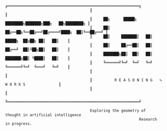                                           ╔═══════════════════════════════════════════════════════════╗
                                          ║                                                           ║
                                          ║     ██╗      █████╗ ████████╗███████╗███╗   ██╗████████╗ ║
                                          ║     ██║     ██╔══██╗╚══██╔══╝██╔════╝████╗  ██║╚══██╔══╝ ║
                                          ║     ██║     ███████║   ██║   █████╗  ██╔██╗ ██║   ██║    ║
                                          ║     ██║     ██╔══██║   ██║   ██╔══╝  ██║╚██╗██║   ██║    ║
                                          ║     ███████╗██║  ██║   ██║   ███████╗██║ ╚████║   ██║    ║
                                          ║     ╚══════╝╚═╝  ╚═╝   ╚═╝   ╚══════╝╚═╝  ╚═══╝   ╚═╝    ║
                                          ║                                                           ║
                                          ║          R E A S O N I N G   ∿   W O R K S               ║
                                          ║                                                           ║
                                          ╚═══════════════════════════════════════════════════════════╝

                                          Exploring the geometry of thought in artificial intelligence  
                                                                Research in progress.
    
